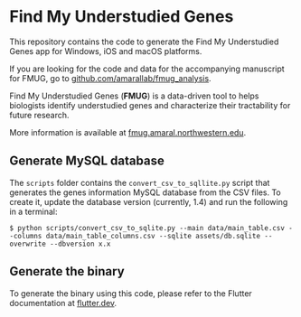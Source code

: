 # Find My Understudied Genes

This repository contains the code to generate the Find My Understudied Genes app for Windows, iOS and macOS platforms.

If you are looking for the code and data for the accompanying manuscript for FMUG, go to [github.com/amarallab/fmug_analysis](https://github.com/amarallab/fmug_analysis).

Find My Understudied Genes (**FMUG**) is a data-driven tool to helps biologists identify understudied genes and characterize their tractability for future research.

More information is available at [fmug.amaral.northwestern.edu](https://fmug.amaral.northwestern.edu/).


## Generate MySQL database

The `scripts` folder contains the `convert_csv_to_sqllite.py` script that generates the genes information MySQL database from the CSV files. To create it, 
update the database version (currently, 1.4) and run the following in a terminal:

    $ python scripts/convert_csv_to_sqlite.py --main data/main_table.csv --columns data/main_table_columns.csv --sqlite assets/db.sqlite --overwrite --dbversion x.x


## Generate the binary

To generate the binary using this code, please refer to the Flutter documentation at [flutter.dev](https://flutter.dev).
